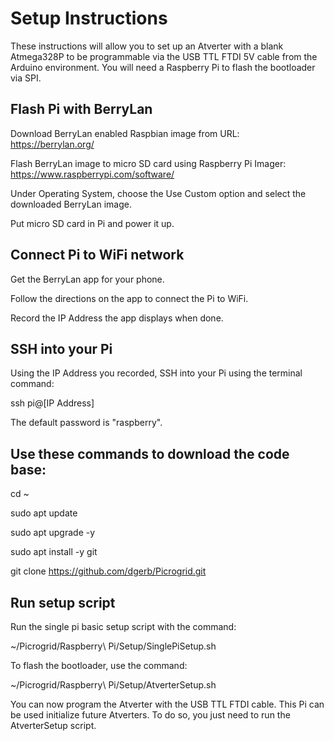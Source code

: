 # Setup Instructions

These instructions will allow you to set up an Atverter with a blank Atmega328P to be programmable via the USB TTL FTDI 5V cable from the Arduino environment. You will need a Raspberry Pi to flash the bootloader via SPI.

## Flash Pi with BerryLan

Download BerryLan enabled Raspbian image from URL:
https://berrylan.org/

Flash BerryLan image to micro SD card using Raspberry Pi Imager:
https://www.raspberrypi.com/software/

Under Operating System, choose the Use Custom option and select the downloaded BerryLan image.

Put micro SD card in Pi and power it up.

## Connect Pi to WiFi network

Get the BerryLan app for your phone.

Follow the directions on the app to connect the Pi to WiFi.

Record the IP Address the app displays when done.

## SSH into your Pi

Using the IP Address you recorded, SSH into your Pi using the terminal command:

ssh pi@[IP Address]

The default password is "raspberry".

## Use these commands to download the code base:

cd ~
  
sudo apt update

sudo apt upgrade -y
  
sudo apt install -y git
  
git clone https://github.com/dgerb/Picrogrid.git

## Run setup script

Run the single pi basic setup script with the command:
  
~/Picrogrid/Raspberry\ Pi/Setup/SinglePiSetup.sh

To flash the bootloader, use the command:
  
~/Picrogrid/Raspberry\ Pi/Setup/AtverterSetup.sh

You can now program the Atverter with the USB TTL FTDI cable. This Pi can be used initialize future Atverters. To do so, you just need to run the AtverterSetup script.

